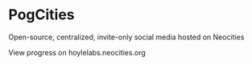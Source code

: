 # PogCities
Open-source, centralized, invite-only social media hosted on Neocities

View progress on hoylelabs.neocities.org
